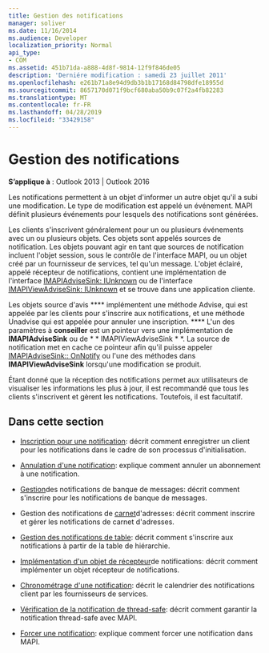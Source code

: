 ```yaml
---
title: Gestion des notifications
manager: soliver
ms.date: 11/16/2014
ms.audience: Developer
localization_priority: Normal
api_type:
- COM
ms.assetid: 451b71da-a888-4d8f-9814-12f9f846de05
description: 'Derniére modification : samedi 23 juillet 2011'
ms.openlocfilehash: e261b71a8e94d9db3b1b17168d84798dfe18955d
ms.sourcegitcommit: 8657170d071f9bcf680aba50b9c07f2a4fb82283
ms.translationtype: MT
ms.contentlocale: fr-FR
ms.lasthandoff: 04/28/2019
ms.locfileid: "33429158"
---
```

# <a name="handling-notifications"></a>Gestion des notifications

**S’applique à** : Outlook 2013 | Outlook 2016 
  
Les notifications permettent à un objet d'informer un autre objet qu'il a subi une modification. Le type de modification est appelé un événement. MAPI définit plusieurs événements pour lesquels des notifications sont générées. 
  
Les clients s'inscrivent généralement pour un ou plusieurs événements avec un ou plusieurs objets. Ces objets sont appelés sources de notification. Les objets pouvant agir en tant que sources de notification incluent l'objet session, sous le contrôle de l'interface MAPI, ou un objet créé par un fournisseur de services, tel qu'un message. L'objet éclairé, appelé récepteur de notifications, contient une implémentation de l'interface [IMAPIAdviseSink: IUnknown](imapiadvisesinkiunknown.md) ou de l'interface [IMAPIViewAdviseSink: IUnknown](imapiviewadvisesinkiunknown.md) et se trouve dans une application cliente. 
  
Les objets source d'avis **** implémentent une méthode Advise, qui est appelée par les clients pour s'inscrire aux notifications, et une méthode Unadvise qui est appelée pour annuler une inscription. **** L'un des paramètres à **conseiller** est un pointeur vers une implémentation de **IMAPIAdviseSink** ou de * * IMAPIViewAdviseSink * *. La source de notification met en cache ce pointeur afin qu'il puisse appeler [IMAPIAdviseSink:: OnNotify](imapiadvisesink-onnotify.md) ou l'une des méthodes dans **IMAPIViewAdviseSink** lorsqu'une modification se produit. 
  
Étant donné que la réception des notifications permet aux utilisateurs de visualiser les informations les plus à jour, il est recommandé que tous les clients s'inscrivent et gèrent les notifications. Toutefois, il est facultatif.
  
## <a name="in-this-section"></a>Dans cette section

- [Inscription pour une notification](registering-for-a-notification.md): décrit comment enregistrer un client pour les notifications dans le cadre de son processus d'initialisation.
    
- [Annulation d'une notification](canceling-a-notification.md): explique comment annuler un abonnement à une notification.
    
- [Gestion](handling-message-store-notification.md)des notifications de banque de messages: décrit comment s'inscrire pour les notifications de banque de messages.
    
- Gestion des notifications de [carnet](handing-address-book-notification.md)d'adresses: décrit comment inscrire et gérer les notifications de carnet d'adresses.
    
- [Gestion des notifications de table](handling-table-notification.md): décrit comment s'inscrire aux notifications à partir de la table de hiérarchie.
    
- [Implémentation d'un objet de récepteur](implementing-an-advise-sink-object.md)de notifications: décrit comment implémenter un objet récepteur de notifications.
    
- [Chronométrage d'une notification](timing-a-notification.md): décrit le calendrier des notifications client par les fournisseurs de services.
    
- [Vérification de la notification de thread-safe](ensuring-a-thread-safe-notification.md): décrit comment garantir la notification thread-safe avec MAPI.
    
- [Forcer une notification](forcing-a-notification.md): explique comment forcer une notification dans MAPI.
    

